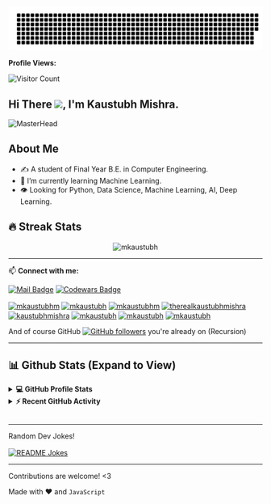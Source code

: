 ![ds](gitartwork.svg)

**Profile Views:**

![Visitor Count](https://profile-counter.glitch.me/{mkaustubh}/count.svg)
<!-- ![](https://komarev.com/ghpvc/?username=mkaustubh&color=blueviolet) -->

## Hi There <img src="https://user-images.githubusercontent.com/69445549/117252456-9c2b2280-ae63-11eb-8c0a-99fe28ac33a8.gif" width="30px">, I'm Kaustubh Mishra.

<!-- <p align="center">
 <a href="https://github.com/DenverCoder1/readme-typing-svg"><img src="https://readme-typing-svg.herokuapp.com?lines=Computer+Science+Student;Web+Developer;DS%20|%20AI%20|%20ML%20Enthusiast;Graphic%20Designer;Always%20learning%20new%20things&center=true&width=500&height=50&font=georgia"></a>
</p> -->

![MasterHead](https://www.security.ky/wp-content/uploads/2016/05/Business-Gif.gif)



## **About Me**
- ✍️ A student of Final Year B.E. in Computer Engineering.
- 🌱 I’m currently learning Machine Learning.
- :eye: Looking for Python, Data Science, Machine Learning, AI, Deep Learning.



## 🔥 Streak Stats

<p align="center"><img align="center" src="https://github-readme-streak-stats.herokuapp.com/?user=mkaustubh&theme=tokyonight" alt="mkaustubh" /></p>




<!-- ## :sparkling_heart: Support my projects

If you are using this project and are happy with it or just want to encourage me to continue creating stuff, there are few ways you can do it :-

- Giving proper credit :D
- Starring and sharing the project :rocket:
- [![paypal.me/mkaustubhm](https://ionicabizau.github.io/badges/paypal.svg)](https://www.paypal.me/mkaustubhm) - You can make one-time donations. I'll probably buy a ~~coffee~~ tea. :tea:

Thanks! :heart: -->

---

📫 **Connect with me:**

[![Mail Badge](https://img.shields.io/badge/-Kaustubh%20Mishra-c0392b?style=flat&labelColor=c0392b&logo=gmail&logoColor=white)](mailto:kaustubhmishra2001@gmail.com) [![Codewars Badge](https://www.codewars.com/users/mkaustubh/badges/micro)](https://www.codewars.com/users/mkaustubh)

<p align="left">
<a href="https://linkedin.com/in/mkaustubhm" target="blank"><img align="center" src="https://raw.githubusercontent.com/rahuldkjain/github-profile-readme-generator/master/src/images/icons/Social/linked-in-alt.svg" alt="mkaustubhm" height="30" width="40" /></a>
<a href="https://kaggle.com/mkaustubh" target="blank"><img align="center" src="https://raw.githubusercontent.com/rahuldkjain/github-profile-readme-generator/master/src/images/icons/Social/kaggle.svg" alt="mkaustubh" height="30" width="40" /></a>
<a href="https://fb.com/mkaustubhm" target="blank"><img align="center" src="https://raw.githubusercontent.com/rahuldkjain/github-profile-readme-generator/master/src/images/icons/Social/facebook.svg" alt="mkaustubhm" height="30" width="40" /></a>
<a href="https://instagram.com/therealkaustubhmishra" target="blank"><img align="center" src="https://raw.githubusercontent.com/rahuldkjain/github-profile-readme-generator/master/src/images/icons/Social/instagram.svg" alt="therealkaustubhmishra" height="30" width="40" /></a>
<a href="https://www.codechef.com/users/kaustubhmishra" target="blank"><img align="center" src="https://cdn.jsdelivr.net/npm/simple-icons@3.1.0/icons/codechef.svg" alt="kaustubhmishra" height="30" width="40" /></a>
<a href="https://www.hackerrank.com/mkaustubh" target="blank"><img align="center" src="https://raw.githubusercontent.com/rahuldkjain/github-profile-readme-generator/master/src/images/icons/Social/hackerrank.svg" alt="mkaustubh" height="30" width="40" /></a>
<a href="https://www.leetcode.com/mkaustubh" target="blank"><img align="center" src="https://raw.githubusercontent.com/rahuldkjain/github-profile-readme-generator/master/src/images/icons/Social/leet-code.svg" alt="mkaustubh" height="30" width="40" /></a>
<a href="https://www.hackerearth.com/mkaustubh" target="blank"><img align="center" src="https://raw.githubusercontent.com/rahuldkjain/github-profile-readme-generator/master/src/images/icons/Social/hackerearth.svg" alt="mkaustubh" height="30" width="40" /></a>
</p>

And of course GitHub [![GitHub followers](https://img.shields.io/github/followers/mkaustubh.svg?style=social)](https://github.com/mkaustubh) you're already on (Recursion) 

---

## 📊 Github Stats (Expand to View)

<details> 
  <summary><b>💻 GitHub Profile Stats</b></summary>
  <br/>
  <p align="center">
    <a href="https://github.com/mkaustubh"><img align="center" src="https://github-readme-stats.vercel.app/api?username=mkaustubh&show_icons=true&locale=en&theme=tokyonight" alt="mkaustubh" height="192px"/></a>
	</p>
	<p  align="center">
	  <img src="https://github-readme-stats.vercel.app/api/top-langs?username=mkaustubh&show_icons=true&locale=en&layout=compact&theme=tokyonight" alt="mkaustubh" height="192px"/>
	</p>
  <br/>
  <b>Note:</b> Top languages is only a metric of the languages my public code consists of and doesn't reflect experience or skill level.
  </p>
</details>

<details>
  <summary><b>⚡ Recent GitHub Activity</b></summary>
  <br/>
   <a href="https://github.com/mkaustubh"><img alt="Kaustubh's Activity Graph" src="https://activity-graph.herokuapp.com/graph?username=mkaustubh&custom_title=Kaustubh%20Mishra's%20Contribution%20Graph&theme=react-dark" /></a>
  <br/>

</details>

<br/>

---

Random Dev Jokes!<br>

<a href="https://readme-jokes.vercel.app"><img align="center" src="https://readme-jokes.vercel.app/api?bgColor=%23073b4c&textColor=%2306d6a0&aColor=%2306d6a0&borderColor=%2306d6a0" alt="README Jokes"></a>

---
Contributions are welcome! <3

Made with :heart: and `JavaScript`
